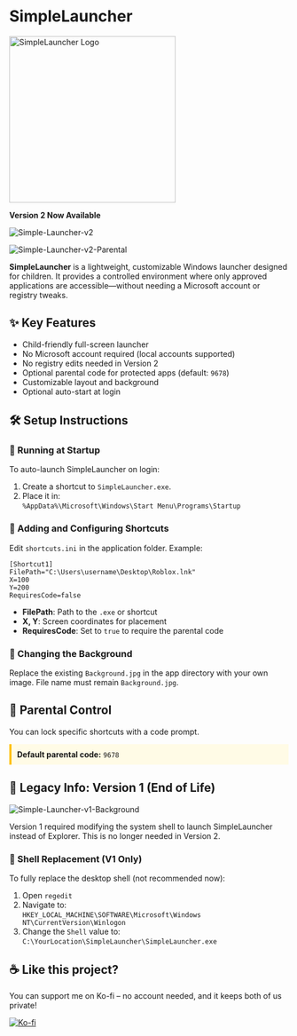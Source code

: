 <h1>SimpleLauncher</h1>
<img src=https://github.com/user-attachments/assets/4a05a667-1267-47c9-8af9-950d65be37c9 alt="SimpleLauncher Logo" width="300">

<p><strong>Version 2 Now Available</strong></p>

![Simple-Launcher-v2](https://github.com/user-attachments/assets/dfdbecb6-25f8-45c5-812b-f0d34214a5dd)

![Simple-Launcher-v2-Parental](https://github.com/user-attachments/assets/0beedeef-42e2-4e27-bd20-fe152bacdff4)

<p><strong>SimpleLauncher</strong> is a lightweight, customizable Windows launcher designed for children. It provides a controlled environment where only approved applications are accessible—without needing a Microsoft account or registry tweaks.</p>

<h2>✨ Key Features</h2>
<ul>
  <li>Child-friendly full-screen launcher</li>
  <li>No Microsoft account required (local accounts supported)</li>
  <li>No registry edits needed in Version 2</li>
  <li>Optional parental code for protected apps (default: <code>9678</code>)</li>
  <li>Customizable layout and background</li>
  <li>Optional auto-start at login</li>
</ul>

<h2>🛠️ Setup Instructions</h2>

<h3>🔹 Running at Startup</h3>
<p>To auto-launch SimpleLauncher on login:</p>
<ol>
  <li>Create a shortcut to <code>SimpleLauncher.exe</code>.</li>
  <li>Place it in:<br>
    <code>%AppData%\Microsoft\Windows\Start Menu\Programs\Startup</code>
  </li>
</ol>

<h3>🔹 Adding and Configuring Shortcuts</h3>
<p>Edit <code>shortcuts.ini</code> in the application folder. Example:</p>

<pre><code>[Shortcut1]
FilePath="C:\Users\username\Desktop\Roblox.lnk"
X=100
Y=200
RequiresCode=false
</code></pre>

<ul>
  <li><strong>FilePath</strong>: Path to the <code>.exe</code> or shortcut</li>
  <li><strong>X, Y</strong>: Screen coordinates for placement</li>
  <li><strong>RequiresCode</strong>: Set to <code>true</code> to require the parental code</li>
</ul>

<h3>🔹 Changing the Background</h3>
<p>Replace the existing <code>Background.jpg</code> in the app directory with your own image. File name must remain <code>Background.jpg</code>.</p>

<h2>🔐 Parental Control</h2>
<p>You can lock specific shortcuts with a code prompt.</p>

<div style="background-color: #fffbe6; padding: 10px; border-left: 4px solid #ffc107;">
  <strong>Default parental code:</strong> <code>9678</code>
</div>

<h2>📁 Legacy Info: Version 1 (End of Life)</h2>

![Simple-Launcher-v1-Background](https://github.com/user-attachments/assets/d99fd101-af7a-4c2b-b3f7-5e1bba5e0277)

<p>Version 1 required modifying the system shell to launch SimpleLauncher instead of Explorer. This is no longer needed in Version 2.</p>

<h3>🧾 Shell Replacement (V1 Only)</h3>
<p>To fully replace the desktop shell (not recommended now):</p>
<ol>
  <li>Open <code>regedit</code></li>
  <li>Navigate to:<br>
    <code>HKEY_LOCAL_MACHINE\SOFTWARE\Microsoft\Windows NT\CurrentVersion\Winlogon</code>
  </li>
  <li>Change the <code>Shell</code> value to:<br>
    <code>C:\YourLocation\SimpleLauncher\SimpleLauncher.exe</code>
  </li>
</ol>

## ☕ Like this project?

You can support me on Ko-fi – no account needed, and it keeps both of us private!

[![Ko-fi](https://img.shields.io/badge/Donate-Ko--fi-ff5f5f?style=for-the-badge&logo=ko-fi&logoColor=white)](https://ko-fi.com/Dictator5869)
